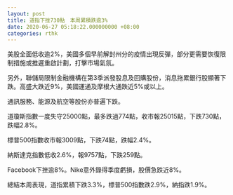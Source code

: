 ```yaml
---
layout: post
title: 道指下挫730點　本周累積跌逾3%
date: 2020-06-27 05:18:22.000000000 +08:00
categories: rthk
---
```


美股全面低收逾2%，美國多個早前解封州分的疫情出現反彈，部分更需要恢復限制措施或推遲重啟計劃，打擊市場氣氛。

另外，聯儲局限制金融機構在第3季派發股息及回購股份，消息拖累銀行股顯著下跌。高盛大跌近9%，美國運通及摩根大通跌近5%或以上。

通訊服務、能源及航空等股份亦普遍下跌。

道瓊斯指數一度失守25000點，最多跌過774點，收市報25015點，下跌730點，跌幅2.8%。

標普500指數收市報3009點，下跌74點，跌幅2.4%。

納斯達克指數低收2.6%，報9757點，下跌259點。

Facebook下挫逾8%。Nike意外錄得季度虧損，股價急跌近8%。

總結本周表現，道指累積下跌3.3%，標普500指數跌2.9%，納指跌1.9%。
